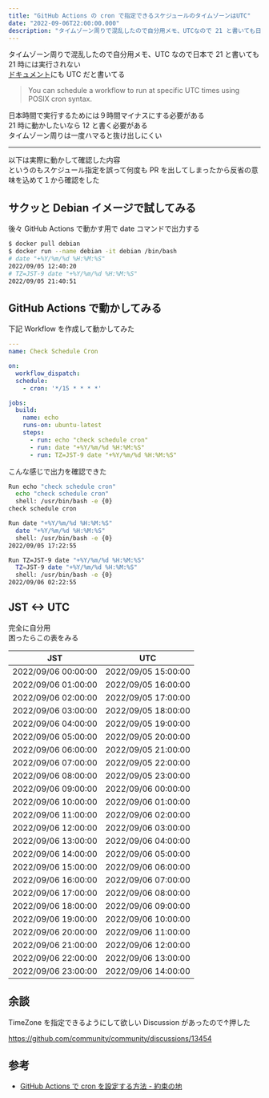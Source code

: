 ```yaml
---
title: "GitHub Actions の cron で指定できるスケジュールのタイムゾーンはUTC"
date: "2022-09-06T22:00:00.000"
description: "タイムゾーン周りで混乱したので自分用メモ、UTCなので 21 と書いても日本時間の 21 時には実行されない"
---
```


タイムゾーン周りで混乱したので自分用メモ、UTC なので日本で 21 と書いても 21 時には実行されない  
[ドキュメント](https://docs.github.com/en/actions/using-workflows/events-that-trigger-workflows#schedule)にも UTC だと書いてる

> You can schedule a workflow to run at specific UTC times using POSIX cron syntax.

日本時間で実行するためには９時間マイナスにする必要がある    
21 時に動かしたいなら 12 と書く必要がある  
タイムゾーン周りは一度ハマると抜け出しにくい

---

以下は実際に動かして確認した内容  
というのもスケジュール指定を誤って何度も PR を出してしまったから反省の意味を込めて１から確認をした  

## サクッと Debian イメージで試してみる

後々 GitHub Actions で動かす用で date コマンドで出力する

```sh
$ docker pull debian
$ docker run --name debian -it debian /bin/bash
# date "+%Y/%m/%d %H:%M:%S"
2022/09/05 12:40:20
# TZ=JST-9 date "+%Y/%m/%d %H:%M:%S"
2022/09/05 21:40:51
```


## GitHub Actions で動かしてみる

下記 Workflow を作成して動かしてみた

```yml
---
name: Check Schedule Cron

on:
  workflow_dispatch:
  schedule:
    - cron: '*/15 * * * *'

jobs:
  build:
    name: echo
    runs-on: ubuntu-latest
    steps:
      - run: echo "check schedule cron"
      - run: date "+%Y/%m/%d %H:%M:%S"
      - run: TZ=JST-9 date "+%Y/%m/%d %H:%M:%S"
```

こんな感じで出力を確認できた

```sh
Run echo "check schedule cron"
  echo "check schedule cron"
  shell: /usr/bin/bash -e {0}
check schedule cron

Run date "+%Y/%m/%d %H:%M:%S"
  date "+%Y/%m/%d %H:%M:%S"
  shell: /usr/bin/bash -e {0}
2022/09/05 17:22:55

Run TZ=JST-9 date "+%Y/%m/%d %H:%M:%S"
  TZ=JST-9 date "+%Y/%m/%d %H:%M:%S"
  shell: /usr/bin/bash -e {0}
2022/09/06 02:22:55
```


## JST <-> UTC

完全に自分用  
困ったらこの表をみる  

| JST                 | UTC                 | 
| ------------------- | ------------------- | 
| 2022/09/06 00:00:00 | 2022/09/05 15:00:00 | 
| 2022/09/06 01:00:00 | 2022/09/05 16:00:00 | 
| 2022/09/06 02:00:00 | 2022/09/05 17:00:00 | 
| 2022/09/06 03:00:00 | 2022/09/05 18:00:00 | 
| 2022/09/06 04:00:00 | 2022/09/05 19:00:00 | 
| 2022/09/06 05:00:00 | 2022/09/05 20:00:00 | 
| 2022/09/06 06:00:00 | 2022/09/05 21:00:00 | 
| 2022/09/06 07:00:00 | 2022/09/05 22:00:00 | 
| 2022/09/06 08:00:00 | 2022/09/05 23:00:00 | 
| 2022/09/06 09:00:00 | 2022/09/06 00:00:00 | 
| 2022/09/06 10:00:00 | 2022/09/06 01:00:00 | 
| 2022/09/06 11:00:00 | 2022/09/06 02:00:00 | 
| 2022/09/06 12:00:00 | 2022/09/06 03:00:00 | 
| 2022/09/06 13:00:00 | 2022/09/06 04:00:00 | 
| 2022/09/06 14:00:00 | 2022/09/06 05:00:00 | 
| 2022/09/06 15:00:00 | 2022/09/06 06:00:00 | 
| 2022/09/06 16:00:00 | 2022/09/06 07:00:00 | 
| 2022/09/06 17:00:00 | 2022/09/06 08:00:00 | 
| 2022/09/06 18:00:00 | 2022/09/06 09:00:00 | 
| 2022/09/06 19:00:00 | 2022/09/06 10:00:00 | 
| 2022/09/06 20:00:00 | 2022/09/06 11:00:00 | 
| 2022/09/06 21:00:00 | 2022/09/06 12:00:00 | 
| 2022/09/06 22:00:00 | 2022/09/06 13:00:00 | 
| 2022/09/06 23:00:00 | 2022/09/06 14:00:00 | 


## 余談

TimeZone を指定できるようにして欲しい Discussion があったので↑押した

https://github.com/community/community/discussions/13454


## 参考

- [GitHub Actions で cron を設定する方法 - 約束の地](https://obel.hatenablog.jp/entry/20200108/1578429000)
